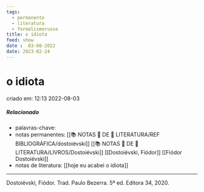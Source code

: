 ```yaml
---
tags:
  - permanente
  - literatura
  - formalismorusso
title: o idiota
feed: show
date :  03-08-2022
date: 2023-02-24
---
```

# o idiota
criado em: 12:13 2022-08-03

##### Relacionado
- palavras-chave: 
- notas permanentes: [[📚 NOTAS 📖 DE 📘 LITERATURA/REF BIBLIOGRÁFICA/dostoiévski]] [[📚 NOTAS 📖 DE 📘 LITERATURA/LIVROS/Dostoiévski]] [[Dostoiévski, Fiódor]] [[Fiódor Dostoiévski]]
- notas de literatura: [[hoje eu acabei o idiota]]

---

Dostoiévski, Fiódor. Trad. Paulo Bezerra. 5ª ed. Editora 34, 2020.



